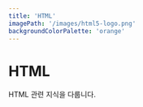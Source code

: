 ```yaml
---
title: 'HTML'
imagePath: '/images/html5-logo.png'
backgroundColorPalette: 'orange'
---
```


# HTML

HTML 관련 지식을 다룹니다.
